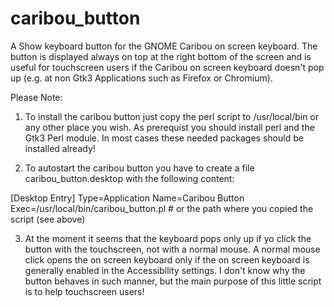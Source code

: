 # caribou_button
A Show keyboard button for the GNOME Caribou on screen keyboard. 
The button is displayed always on top at the right bottom of the screen and is useful for touchscreen users if the Caribou on screen keyboard doesn't pop up (e.g. at non Gtk3 Applications such as Firefox or Chromium).

Please Note: 
1) To install the caribou button just copy the perl script to /usr/local/bin or any other place you wish. As prerequist you should install perl and the Gtk3 Perl module. In most cases these needed packages should be installed already!

2) To autostart the caribou button you have to create a file caribou_button.desktop with the following content:

[Desktop Entry]
Type=Application
Name=Caribou Button
Exec=/usr/local/bin/caribou_button.pl # or the path where you copied the script (see above)

3) At the moment it seems that the keyboard pops only up if yo click the button with the touchscreen, not with a normal mouse. A normal mouse click opens the on screen keyboard only if the on screen keyboard is generally enabled in the Accessibility settings. I don't know why the button behaves in such manner, but the main purpose of this little script is to help touchscreen users!
